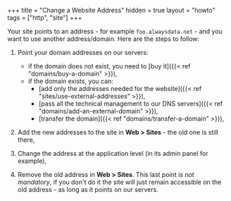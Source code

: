 +++
title = "Change a Website Address"
hidden = true
layout = "howto"
tags = ["http", "site"]
+++

Your site points to an address - for example `foo.alwaysdata.net` - and you want to use another address/domain. Here are the steps to follow:

1. Point your domain addresses on our servers:

    - if the domain does not exist, you need to [buy it]({{< ref "domains/buy-a-domain" >}}),
    - if the domain exists, you can:
        - [add only the addresses needed for the website]({{< ref "sites/use-external-addresses" >}}),
        - [pass all the technical management to our DNS servers]({{< ref "domains/add-an-external-domain" >}}),
        - [transfer the domain]({{< ref "domains/transfer-a-domain" >}}),
        
2. Add the new addresses to the site in **Web > Sites** - the old one is still there,

3. Change the address at the application level (in its admin panel for example),

4. Remove the old address in **Web > Sites**. This last point is *not mandatory*, if you don't do it the site will just remain accessible on the old address - as long as it points on our servers.
